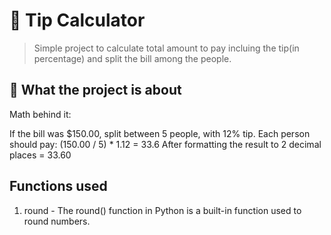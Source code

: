 # 💸 Tip Calculator

> Simple project to calculate total amount to pay incluing the tip(in percentage) and split the bill among the people.

## 🧠 What the project is about

Math behind it: 

If the bill was $150.00, split between 5 people, with 12% tip.
Each person should pay:
(150.00 / 5) * 1.12 = 33.6
After formatting the result to 2 decimal places = 33.60

## Functions used
1. round - The round() function in Python is a built-in function used to round numbers.
